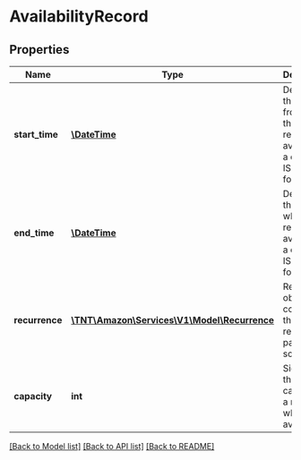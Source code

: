 # AvailabilityRecord

## Properties
Name | Type | Description | Notes
------------ | ------------- | ------------- | -------------
**start_time** | [**\DateTime**](\DateTime.md) | Denotes the time from when the resource is available in a day in ISO-8601 format. | 
**end_time** | [**\DateTime**](\DateTime.md) | Denotes the time till when the resource is available in a day in ISO-8601 format. | 
**recurrence** | [**\TNT\Amazon\Services\V1\Model\Recurrence**](Recurrence.md) | Recurrence object containing the recurrence pattern of schedule. | [optional] 
**capacity** | **int** | Signifies the capacity of a resource which is available. | [optional] 

[[Back to Model list]](../README.md#documentation-for-models) [[Back to API list]](../README.md#documentation-for-api-endpoints) [[Back to README]](../README.md)


